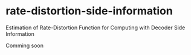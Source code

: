 # rate-distortion-side-information
Estimation of Rate-Distortion Function for Computing with Decoder Side Information

Comming soon
